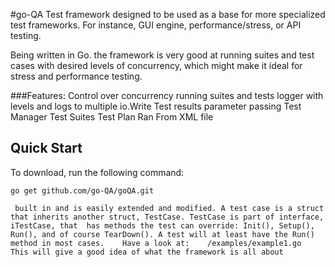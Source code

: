 #go-QA
Test framework designed to be used as a base for more specialized test frameworks. For instance, GUI engine, performance/stress, or API testing.

Being written in Go. the framework is very good at running suites and test cases with desired levels of concurrency,  which might make it ideal for stress and performance testing.

###Features:
     Control over concurrency running suites and tests
     logger with levels and logs to multiple io.Write
     Test results
     parameter passing
     Test Manager
     Test Suites
     Test Plan Ran From XML file
 
## Quick Start

To download, run the following command:

~~~
go get github.com/go-QA/goQA.git
~~~

     built in and is easily extended and modified. A test case is a struct that inherits another struct, TestCase. TestCase is part of interface, iTestCase, that  has methods the test can override: Init(), Setup(), Run(), and of course TearDown(). A test will at least have the Run() method in most cases.    Have a look at:    /examples/example1.go   This will give a good idea of what the framework is all about


